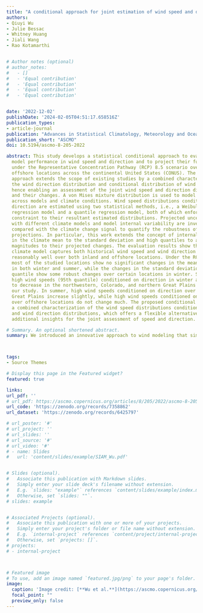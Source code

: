 ```yaml
---
title: "A conditional approach for joint estimation of wind speed and direction under future climates"
authors:
- Qiuyi Wu
- Julie Bessac
- Whitney Huang
- Jiali Wang
- Rao Kotamarthi


# Author notes (optional)
# author_notes:
#   - []
#   - 'Equal contribution'
#   - 'Equal contribution'
#   - 'Equal contribution'
#   - 'Equal contribution'


date: '2022-12-02'
publishDate: '2024-02-05T04:51:17.658516Z'
publication_types:
- article-journal
publication: "Advances in Statistical Climatology, Meteorology and Oceanography"
publication_short: "ASCMO"
doi: 10.5194/ascmo-8-205-2022

abstract: This study develops a statistical conditional approach to evaluate climate
  model performance in wind speed and direction and to project their future changes
  under the Representative Concentration Pathway (RCP) 8.5 scenario over inland and
  offshore locations across the continental United States (CONUS). The proposed conditional
  approach extends the scope of existing studies by a combined characterization of
  the wind direction distribution and conditional distribution of wind on the direction,
  hence enabling an assessment of the joint wind speed and direction distribution
  and their changes. A von Mises mixture distribution is used to model wind directions
  across models and climate conditions. Wind speed distributions conditioned on wind
  direction are estimated using two statistical methods, i.e., a Weibull distributional
  regression model and a quantile regression model, both of which enforce the circular
  constraint to their resultant estimated distributions. Projected uncertainties associated
  with different climate models and model internal variability are investigated and
  compared with the climate change signal to quantify the robustness of the future
  projections. In particular, this work extends the concept of internal variability
  in the climate mean to the standard deviation and high quantiles to assess the relative
  magnitudes to their projected changes. The evaluation results show that the studied
  climate model captures both historical wind speed and wind direction and their dependencies
  reasonably well over both inland and offshore locations. Under the RCP8.5 scenario,
  most of the studied locations show no significant changes in the mean wind speeds
  in both winter and summer, while the changes in the standard deviation and 95th
  quantile show some robust changes over certain locations in winter. Specifically,
  high wind speeds (95th quantile) conditioned on direction in winter are projected
  to decrease in the northwestern, Colorado, and northern Great Plains locations in
  our study. In summer, high wind speeds conditioned on direction over the southern
  Great Plains increase slightly, while high wind speeds conditioned on direction
  over offshore locations do not change much. The proposed conditional approach enables
  a combined characterization of the wind speed distributions conditioned on direction
  and wind direction distributions, which offers a flexible alternative that can provide
  additional insights for the joint assessment of speed and direction.

# Summary. An optional shortened abstract.
summary: We introduced an innovative approach to wind modeling that simultaneously models wind speed and wind direction to achieve a more comprehensive understanding of the wind behavior.



tags:
- Source Themes

# Display this page in the Featured widget?
featured: true

links:
url_pdf: ''
# url_pdf: https://ascmo.copernicus.org/articles/8/205/2022/ascmo-8-205-2022.pdf
url_code: 'https://zenodo.org/records/7358862'
url_dataset: 'https://zenodo.org/records/6425797'

# url_poster: '#'
# url_project: ''
# url_slides: ''
# url_source: '#'
# url_video: '#'
# - name: Slides
#   url: 'content/slides/example/SIAM_Wu.pdf'


# Slides (optional).
#   Associate this publication with Markdown slides.
#   Simply enter your slide deck's filename without extension.
#   E.g. `slides: "example"` references `content/slides/example/index.md`.
#   Otherwise, set `slides: ""`.
# slides: example


# Associated Projects (optional).
#   Associate this publication with one or more of your projects.
#   Simply enter your project's folder or file name without extension.
#   E.g. `internal-project` references `content/project/internal-project/index.md`.
#   Otherwise, set `projects: []`.
# projects:
# - internal-project



# Featured image
# To use, add an image named `featured.jpg/png` to your page's folder. 
image:
  caption: 'Image credit: [**Wu et al.**](https://ascmo.copernicus.org/articles/8/205/2022/)'
  focal_point: ""
  preview_only: false
---
```

